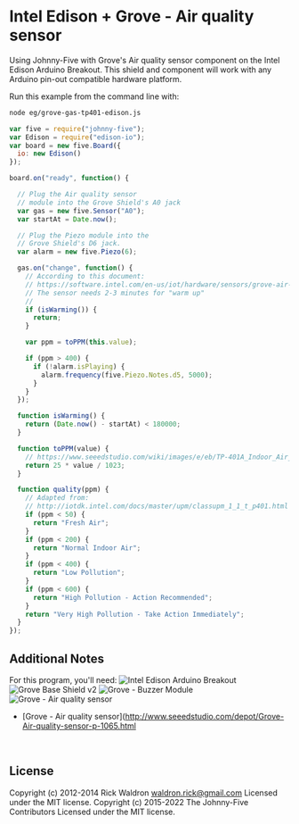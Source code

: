 <!--remove-start-->

# Intel Edison + Grove - Air quality sensor

<!--remove-end-->


Using Johnny-Five with Grove's Air quality sensor component on the Intel Edison Arduino Breakout. This shield and component will work with any Arduino pin-out compatible hardware platform.







Run this example from the command line with:
```bash
node eg/grove-gas-tp401-edison.js
```


```javascript
var five = require("johnny-five");
var Edison = require("edison-io");
var board = new five.Board({
  io: new Edison()
});

board.on("ready", function() {

  // Plug the Air quality sensor
  // module into the Grove Shield's A0 jack
  var gas = new five.Sensor("A0");
  var startAt = Date.now();

  // Plug the Piezo module into the
  // Grove Shield's D6 jack.
  var alarm = new five.Piezo(6);

  gas.on("change", function() {
    // According to this document:
    // https://software.intel.com/en-us/iot/hardware/sensors/grove-air-quality-sensor
    // The sensor needs 2-3 minutes for "warm up"
    //
    if (isWarming()) {
      return;
    }

    var ppm = toPPM(this.value);

    if (ppm > 400) {
      if (!alarm.isPlaying) {
        alarm.frequency(five.Piezo.Notes.d5, 5000);
      }
    }
  });

  function isWarming() {
    return (Date.now() - startAt) < 180000;
  }

  function toPPM(value) {
    // https://www.seeedstudio.com/wiki/images/e/eb/TP-401A_Indoor_Air_quality_gas_sensor.pdf
    return 25 * value / 1023;
  }

  function quality(ppm) {
    // Adapted from:
    // http://iotdk.intel.com/docs/master/upm/classupm_1_1_t_p401.html
    if (ppm < 50) {
      return "Fresh Air";
    }
    if (ppm < 200) {
      return "Normal Indoor Air";
    }
    if (ppm < 400) {
      return "Low Pollution";
    }
    if (ppm < 600) {
      return "High Pollution - Action Recommended";
    }
    return "Very High Pollution - Take Action Immediately";
  }
});

```








## Additional Notes
For this program, you'll need:
![Intel Edison Arduino Breakout](https://cdn.sparkfun.com//assets/parts/1/0/1/3/9/13097-06.jpg)
![Grove Base Shield v2](http://www.seeedstudio.com/depot/images/product/base%20shield%20V2_01.jpg)
![Grove - Buzzer Module](http://www.seeedstudio.com/depot/images/107020000%201.jpg)
![Grove - Air quality sensor](http://www.seeedstudio.com/depot/images/101020021%201.jpg)
- [Grove - Air quality sensor](http://www.seeedstudio.com/depot/Grove-Air-quality-sensor-p-1065.html

&nbsp;

<!--remove-start-->

## License
Copyright (c) 2012-2014 Rick Waldron <waldron.rick@gmail.com>
Licensed under the MIT license.
Copyright (c) 2015-2022 The Johnny-Five Contributors
Licensed under the MIT license.

<!--remove-end-->
